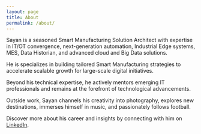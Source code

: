 ```yaml
---
layout: page
title: About
permalink: /about/
---
```


Sayan is a seasoned Smart Manufacturing Solution Architect with expertise in IT/OT convergence, next-generation automation, Industrial Edge systems, MES, Data Historian, and advanced cloud and Big Data solutions.

He is specializes in building tailored Smart Manufacturing strategies to accelerate scalable growth for large-scale digital initiatives.

Beyond his technical expertise, he actively mentors emerging IT professionals and remains at the forefront of technological advancements.

Outside work, Sayan channels his creativity into photography, explores new destinations, immerses himself in music, and passionately follows football.

Discover more about his career and insights by connecting with him on [LinkedIn](https://www.linkedin.com/in/chowdhury-sayan/).

